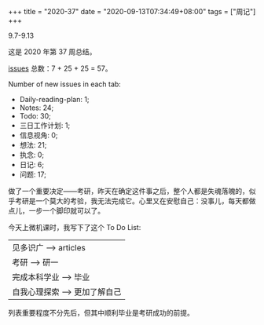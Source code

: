 +++
title = "2020-37"
date = "2020-09-13T07:34:49+08:00"
tags = ["周记"]
+++

9.7-9.13

这是 2020 年第 37 周总结。

[issues](https://github.com/Gaotianhe/ideas/issues) 总数：7 + 25 + 25 = 57。

Number of new issues in each tab:

- Daily-reading-plan: 1;
- Notes: 24;
- Todo: 30;
- 三日工作计划: 1;
- 信息视角: 0;
- 想法: 21;
- 执念: 0;
- 日记: 6;
- 问题: 17;

做了一个重要决定——考研，昨天在确定这件事之后，整个人都是失魂落魄的，似乎考研是一个莫大的考验，我无法完成它。心里又在安慰自己：没事儿，每天都做点儿，一步一个脚印就可以了。

今天上微机课时，我写下了这个 To Do List:

|                               |
| ----------------------------- |
| 见多识广 --> articles         |
| 考研 --> 研一                 |
| 完成本科学业 --> 毕业         |
| 自我心理探索 --> 更加了解自己 |

列表重要程度不分先后，但其中顺利毕业是考研成功的前提。
